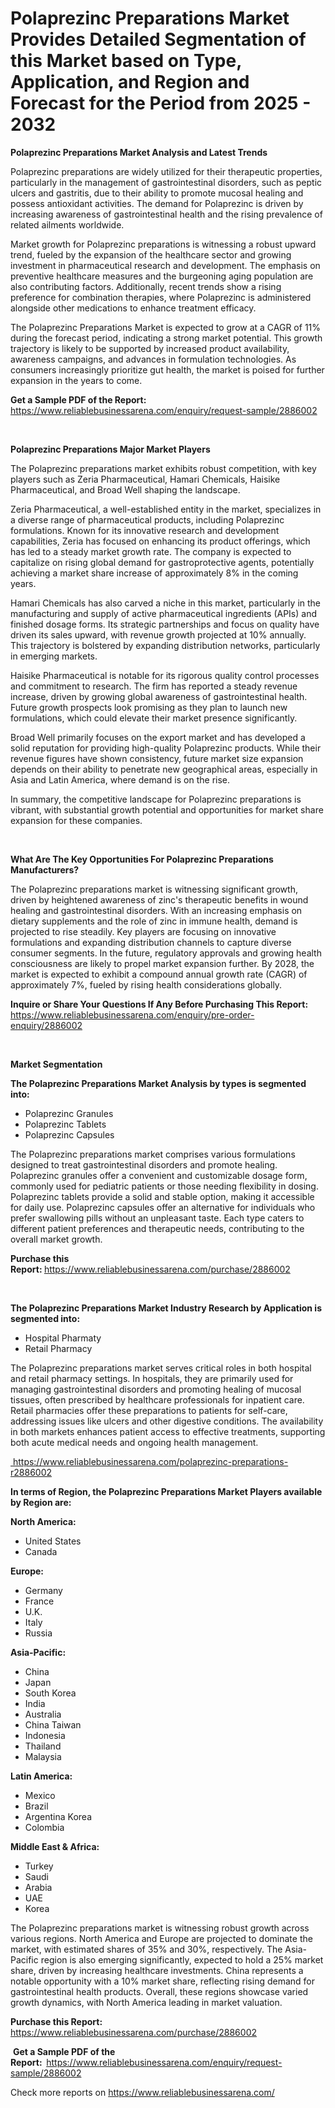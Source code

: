 <p><h1>Polaprezinc Preparations Market Provides Detailed Segmentation of this Market based on Type, Application, and Region and Forecast for the Period from 2025 - 2032</h1></p><p><strong>Polaprezinc Preparations Market Analysis and Latest Trends</strong></p>
<p><p>Polaprezinc preparations are widely utilized for their therapeutic properties, particularly in the management of gastrointestinal disorders, such as peptic ulcers and gastritis, due to their ability to promote mucosal healing and possess antioxidant activities. The demand for Polaprezinc is driven by increasing awareness of gastrointestinal health and the rising prevalence of related ailments worldwide.</p><p>Market growth for Polaprezinc preparations is witnessing a robust upward trend, fueled by the expansion of the healthcare sector and growing investment in pharmaceutical research and development. The emphasis on preventive healthcare measures and the burgeoning aging population are also contributing factors. Additionally, recent trends show a rising preference for combination therapies, where Polaprezinc is administered alongside other medications to enhance treatment efficacy.</p><p>The Polaprezinc Preparations Market is expected to grow at a CAGR of 11% during the forecast period, indicating a strong market potential. This growth trajectory is likely to be supported by increased product availability, awareness campaigns, and advances in formulation technologies. As consumers increasingly prioritize gut health, the market is poised for further expansion in the years to come.</p></p>
<p><strong>Get a Sample PDF of the Report:&nbsp;</strong> <a href="https://www.reliablebusinessarena.com/enquiry/request-sample/2886002?utm_campaign=3215&utm_medium=2&utm_source=Github&utm_content=ia&utm_term=13032025&utm_id=polaprezinc-preparations">https://www.reliablebusinessarena.com/enquiry/request-sample/2886002</a></p>
<p>&nbsp;</p>
<p><strong>Polaprezinc Preparations Major Market Players</strong></p>
<p><p>The Polaprezinc preparations market exhibits robust competition, with key players such as Zeria Pharmaceutical, Hamari Chemicals, Haisike Pharmaceutical, and Broad Well shaping the landscape.</p><p>Zeria Pharmaceutical, a well-established entity in the market, specializes in a diverse range of pharmaceutical products, including Polaprezinc formulations. Known for its innovative research and development capabilities, Zeria has focused on enhancing its product offerings, which has led to a steady market growth rate. The company is expected to capitalize on rising global demand for gastroprotective agents, potentially achieving a market share increase of approximately 8% in the coming years.</p><p>Hamari Chemicals has also carved a niche in this market, particularly in the manufacturing and supply of active pharmaceutical ingredients (APIs) and finished dosage forms. Its strategic partnerships and focus on quality have driven its sales upward, with revenue growth projected at 10% annually. This trajectory is bolstered by expanding distribution networks, particularly in emerging markets.</p><p>Haisike Pharmaceutical is notable for its rigorous quality control processes and commitment to research. The firm has reported a steady revenue increase, driven by growing global awareness of gastrointestinal health. Future growth prospects look promising as they plan to launch new formulations, which could elevate their market presence significantly.</p><p>Broad Well primarily focuses on the export market and has developed a solid reputation for providing high-quality Polaprezinc products. While their revenue figures have shown consistency, future market size expansion depends on their ability to penetrate new geographical areas, especially in Asia and Latin America, where demand is on the rise.</p><p>In summary, the competitive landscape for Polaprezinc preparations is vibrant, with substantial growth potential and opportunities for market share expansion for these companies.</p></p>
<p>&nbsp;</p>
<p><strong>What Are The Key Opportunities For Polaprezinc Preparations Manufacturers?</strong></p>
<p><p>The Polaprezinc preparations market is witnessing significant growth, driven by heightened awareness of zinc's therapeutic benefits in wound healing and gastrointestinal disorders. With an increasing emphasis on dietary supplements and the role of zinc in immune health, demand is projected to rise steadily. Key players are focusing on innovative formulations and expanding distribution channels to capture diverse consumer segments. In the future, regulatory approvals and growing health consciousness are likely to propel market expansion further. By 2028, the market is expected to exhibit a compound annual growth rate (CAGR) of approximately 7%, fueled by rising health considerations globally.</p></p>
<p><strong>Inquire or Share Your Questions If Any Before Purchasing This Report:</strong> <a href="https://www.reliablebusinessarena.com/enquiry/pre-order-enquiry/2886002?utm_campaign=3215&utm_medium=2&utm_source=Github&utm_content=ia&utm_term=13032025&utm_id=polaprezinc-preparations">https://www.reliablebusinessarena.com/enquiry/pre-order-enquiry/2886002</a></p>
<p>&nbsp;</p>
<p><strong>Market Segmentation</strong></p>
<p><strong>The Polaprezinc Preparations Market Analysis by types is segmented into:</strong></p>
<p><ul><li> Polaprezinc Granules</li><li>Polaprezinc Tablets</li><li>Polaprezinc Capsules </li></ul></p>
<p><p>The Polaprezinc preparations market comprises various formulations designed to treat gastrointestinal disorders and promote healing. Polaprezinc granules offer a convenient and customizable dosage form, commonly used for pediatric patients or those needing flexibility in dosing. Polaprezinc tablets provide a solid and stable option, making it accessible for daily use. Polaprezinc capsules offer an alternative for individuals who prefer swallowing pills without an unpleasant taste. Each type caters to different patient preferences and therapeutic needs, contributing to the overall market growth.</p></p>
<p><strong>Purchase this Report:&nbsp;</strong><a href="https://www.reliablebusinessarena.com/purchase/2886002?utm_campaign=3215&utm_medium=2&utm_source=Github&utm_content=ia&utm_term=13032025&utm_id=polaprezinc-preparations">https://www.reliablebusinessarena.com/purchase/2886002</a></p>
<p>&nbsp;</p>
<p><strong>The Polaprezinc Preparations Market Industry Research by Application is segmented into:</strong></p>
<p><ul><li> Hospital Pharmaty</li><li>Retail Pharmacy </li></ul></p>
<p><p>The Polaprezinc preparations market serves critical roles in both hospital and retail pharmacy settings. In hospitals, they are primarily used for managing gastrointestinal disorders and promoting healing of mucosal tissues, often prescribed by healthcare professionals for inpatient care. Retail pharmacies offer these preparations to patients for self-care, addressing issues like ulcers and other digestive conditions. The availability in both markets enhances patient access to effective treatments, supporting both acute medical needs and ongoing health management.</p></p>
<p><a href="https://www.reliablebusinessarena.com/polaprezinc-preparations-r2886002?utm_campaign=3215&utm_medium=2&utm_source=Github&utm_content=ia&utm_term=13032025&utm_id=polaprezinc-preparations">&nbsp;https://www.reliablebusinessarena.com/polaprezinc-preparations-r2886002</a></p>
<p><strong>In terms of Region, the Polaprezinc Preparations Market Players available by Region are:</strong></p>
<p>
    <p> <strong> North America: </strong>
        <ul>
            <li>United States</li>
            <li>Canada</li>
        </ul>
        </p> 
    <p> <strong> Europe: </strong>
        <ul>
            <li>Germany</li>
            <li>France</li>
            <li>U.K.</li>
            <li>Italy</li>
            <li>Russia</li>
        </ul>
        </p> 
    <p> <strong> Asia-Pacific: </strong>
        <ul>
            <li>China</li>
            <li>Japan</li>
            <li>South Korea</li>
            <li>India</li>
            <li>Australia</li>
            <li>China Taiwan</li>
            <li>Indonesia</li>
            <li>Thailand</li>
            <li>Malaysia</li>
        </ul>
        </p> 
    <p> <strong> Latin America: </strong>
        <ul>
            <li>Mexico</li>
            <li>Brazil</li>
            <li>Argentina Korea</li>
            <li>Colombia</li>
        </ul>
        </p> 
    <p> <strong> Middle East & Africa: </strong>
        <ul>
            <li>Turkey</li>
            <li>Saudi</li>
            <li>Arabia</li>
            <li>UAE</li>
            <li>Korea</li>
        </ul>
    </p>
    </p>
<p><p>The Polaprezinc preparations market is witnessing robust growth across various regions. North America and Europe are projected to dominate the market, with estimated shares of 35% and 30%, respectively. The Asia-Pacific region is also emerging significantly, expected to hold a 25% market share, driven by increasing healthcare investments. China represents a notable opportunity with a 10% market share, reflecting rising demand for gastrointestinal health products. Overall, these regions showcase varied growth dynamics, with North America leading in market valuation.</p></p>
<p><strong>Purchase this Report: </strong><a href="https://www.reliablebusinessarena.com/purchase/2886002?utm_campaign=3215&utm_medium=2&utm_source=Github&utm_content=ia&utm_term=13032025&utm_id=polaprezinc-preparations">https://www.reliablebusinessarena.com/purchase/2886002</a></p>
<p>&nbsp;<strong>Get a Sample PDF of the Report:&nbsp;&nbsp;</strong><a href="https://www.reliablebusinessarena.com/enquiry/request-sample/2886002?utm_campaign=3215&utm_medium=2&utm_source=Github&utm_content=ia&utm_term=13032025&utm_id=polaprezinc-preparations">https://www.reliablebusinessarena.com/enquiry/request-sample/2886002</a></p>
<p><strong></strong></p>
<p>Check more reports on <a href="https://www.reliablebusinessarena.com/?utm_campaign=3215&utm_medium=2&utm_source=Github&utm_content=ia&utm_term=13032025&utm_id=polaprezinc-preparations">https://www.reliablebusinessarena.com/</a></p>